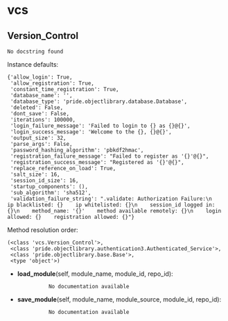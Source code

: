 vcs
==============



Version_Control
--------------

	No docstring found


Instance defaults: 

	{'allow_login': True,
	 'allow_registration': True,
	 'constant_time_registration': True,
	 'database_name': '',
	 'database_type': 'pride.objectlibrary.database.Database',
	 'deleted': False,
	 'dont_save': False,
	 'iterations': 100000,
	 'login_failure_message': 'Failed to login to {} as {}@{}',
	 'login_success_message': 'Welcome to the {}, {}@{}',
	 'output_size': 32,
	 'parse_args': False,
	 'password_hashing_algorithm': 'pbkdf2hmac',
	 'registration_failure_message': "Failed to register as '{}'@{}",
	 'registration_success_message': "Registered as '{}'@{}",
	 'replace_reference_on_load': True,
	 'salt_size': 16,
	 'session_id_size': 16,
	 'startup_components': (),
	 'sub_algorithm': 'sha512',
	 'validation_failure_string': ".validate: Authorization Failure:\n    ip blacklisted: {}    ip whitelisted: {}\n    session_id logged in: {}\n    method_name: '{}'    method available remotely: {}\n    login allowed: {}    registration allowed: {}"}

Method resolution order: 

	(<class 'vcs.Version_Control'>,
	 <class 'pride.objectlibrary.authentication3.Authenticated_Service'>,
	 <class 'pride.objectlibrary.base.Base'>,
	 <type 'object'>)

- **load_module**(self, module_name, module_id, repo_id):

				No documentation available


- **save_module**(self, module_name, module_source, module_id, repo_id):

				No documentation available
